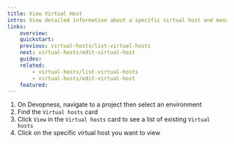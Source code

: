 ```yaml
---
title: View Virtual Host
intro: View detailed information about a specific virtual host and manage its configuration.
links:
    overview:
    quickstart:
    previous: virtual-hosts/list-virtual-hosts
    next: virtual-hosts/edit-virtual-host
    guides:
    related:
        - virtual-hosts/list-virtual-hosts
        - virtual-hosts/edit-virtual-host
    featured:
---
```


1. On Devopness, navigate to a project then select an environment
1. Find the `Virtual hosts` card
1. Click `View` in the `Virtual hosts` card to see a list of existing `Virtual hosts`
1. Click on the specific virtual host you want to view
